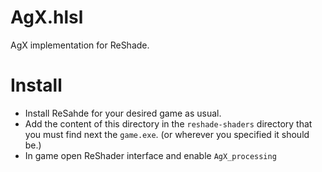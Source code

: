 # AgX.hlsl

AgX implementation for ReShade.

# Install

- Install ReSahde for your desired game as usual.
- Add the content of this directory in the `reshade-shaders` directory that you must find next the `game.exe`. (or wherever you specified it should be.)
- In game open ReShader interface and enable `AgX_processing`